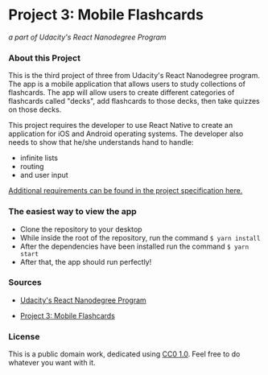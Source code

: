 # Project 3: Mobile Flashcards
*a part of Udacity's React Nanodegree Program*

### About this Project

This is the third project of three from Udacity's React Nanodegree program. The app is a mobile application that allows users to study collections of flashcards. The app will allow users to create different categories of flashcards called "decks", add flashcards to those decks, then take quizzes on those decks.

This project requires the developer to use React Native to create an application for iOS and Android operating systems. The developer also needs to show that he/she understands hand to handle:

* infinite lists
* routing
* and user input

[Additional requirements can be found in the project specification here.](requirements.pdf)


### The easiest way to view the app

* Clone the repository to your desktop
* While inside the root of the repository, run the command `$ yarn install`
* After the dependencies have been installed run the command `$ yarn start`
* After that, the app should run perfectly!


### Sources

* [Udacity's React Nanodegree Program](https://www.udacity.com/course/react-nanodegree--nd019)

* [Project 3: Mobile Flashcards](requirements.pdf)


### License

This is a public domain work, dedicated using
[CC0 1.0](https://creativecommons.org/publicdomain/zero/1.0/). Feel free to do
whatever you want with it.